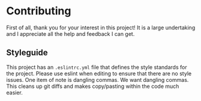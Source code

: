 # Contributing
First of all, thank you for your interest in this project! It is a large undertaking and I appreciate
all the help and feedback I can get.

## Styleguide
This project has an `.eslintrc.yml` file that defines the style standards for the project. Please use
eslint when editing to ensure that there are no style issues.
One item of note is dangling commas. We want dangling commas. This cleans up git diffs and makes
copy/pasting within the code much easier.
